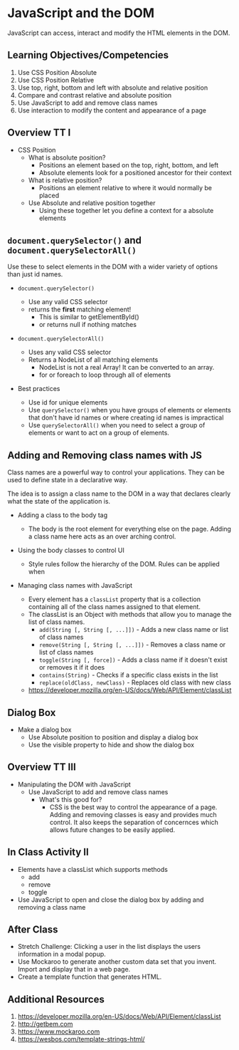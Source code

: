 # JavaScript and the DOM

JavaScript can access, interact and modify the 
HTML elements in the DOM. 

## Learning Objectives/Competencies

1. Use CSS Position Absolute
1. Use CSS Position Relative
1. Use top, right, bottom and left with absolute and relative position
1. Compare and contrast relative and absolute position
1. Use JavaScript to add and remove class names 
1. Use interaction to modify the content and appearance of a page

## Overview TT I

- CSS Position
  - What is absolute position?
    - Positions an element based on the top, right, bottom, and left
    - Absolute elements look for a positioned ancestor for their context
  - What is relative position?
    - Positions an element relative to where it would normally be placed
  - Use Absolute and relative position together
    - Using these together let you define a context for a absolute elements

## `document.querySelector()` and `document.querySelectorAll()`

Use these to select elements in the DOM with a wider variety of options than just id names. 

- `document.querySelector()`
  - Use any valid CSS selector
  - returns the **first** matching element!
    - This is similar to getElementById()
    - or returns null if nothing matches
- `document.querySelectorAll()`
  - Uses any valid CSS selector 
  - Returns a NodeList of all matching elements
    - NodeList is not a real Array! It can be converted to an array. 
    - for or foreach to loop through all of elements

- Best practices
  - Use id for unique elements
  - Use `querySelector()` when you have groups of elements or elements that don't have id names or where creating id names is impractical
  - Use `querySelectorAll()` when you need to select a group of elements or want to act on a group of elements. 

## Adding and Removing class names with JS

Class names are a powerful way to control your applications. 
They can be used to define state in a declarative way. 

The idea is to assign a class name to the DOM in a way that declares clearly what the state of the application is. 

- Adding a class to the body tag
  - The body is the root element for everything else on the page. Adding a class name here acts as an over arching control. 
- Using the body classes to control UI
  - Style rules follow the hierarchy of the DOM. Rules can be applied when 

- Managing class names with JavaScript
  - Every element has a `classList` property that is a collection containing all of the class names assigned to that element. 
  - The classList is an Object with methods that allow you to manage the list of class names. 
    - `add(String [, String [, ...]])` - Adds a new class name or list of class names
    - `remove(String [, String [, ...]])` - Removes a class name or list of class names
    - `toggle(String [, force])` - Adds a class name if it doesn't exist or removes it if it does
    - `contains(String)` - Checks if a specific class exists in the list
    - `replace(oldClass, newClass)` - Replaces old class with new class
  - https://developer.mozilla.org/en-US/docs/Web/API/Element/classList

## Dialog Box 

- Make a dialog box
  - Use Absolute position to position and display a dialog box
  - Use the visible property to hide and show the dialog box

## Overview TT III

- Manipulating the DOM with JavaScript
  - Use JavaScript to add and remove class names
    - What's this good for? 
      - CSS is the best way to control the appearance of a page. 
      Adding and removing classes is easy and provides much control. 
      It also keeps the separation of concernces which allows future 
      changes to be easily applied. 

## In Class Activity II 

- Elements have a classList which supports methods
  - add
  - remove
  - toggle
- Use JavaScript to open and close the dialog box by adding and removing a class name

## After Class

- Stretch Challenge: Clicking a user in the list displays the users information in a modal popup. 
- Use Mockaroo to generate another custom data set that you invent. Import and display that in a web page. 
- Create a template function that generates HTML. 

## Additional Resources

1. https://developer.mozilla.org/en-US/docs/Web/API/Element/classList
1. http://getbem.com
1. https://www.mockaroo.com
1. https://wesbos.com/template-strings-html/


